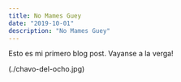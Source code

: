 ```yaml
---
title: No Mames Guey
date: "2019-10-01"
description: "No Mames Guey"
---
```


Esto es mi primero blog post. Vayanse a la verga!

(./chavo-del-ocho.jpg)